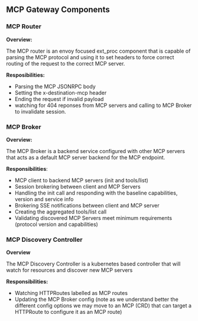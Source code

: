 ## MCP Gateway Components


### MCP Router

**Overview:**

The MCP router is an envoy focused ext_proc component that is capable of parsing the MCP protocol and using it to set headers to force correct routing of the request to the correct MCP server.

**Resposibilities:**

- Parsing the MCP JSONRPC body
- Setting the x-destination-mcp header
- Ending the request if invalid payload
- watching for 404 reponses from MCP servers and calling to MCP Broker to invalidate session.


### MCP Broker

**Overview:**

The MCP Broker is a backend service configured with other MCP servers that acts as a default MCP server backend for the MCP endpoint.


**Responsibilities**:

- MCP client to backend MCP servers (init and tools/list)
- Session brokering between client and MCP Servers
- Handling the init call and responding with the baseline capabilities, version and service info
- Brokering SSE notifications between client and MCP server
- Creating the aggregated tools/list call
- Validating discovered MCP Servers meet minimum requirements (protocol version and capabilities)



### MCP Discovery Controller

**Overview**

The MCP Discovery Controller is a kubernetes based controller that will watch for resources and discover new MCP servers

**Responsibilities:**

- Watching HTTPRoutes labelled as MCP routes
- Updating the MCP Broker config 
(note as we understand better the different config options we may move to an MCP (CRD) that can target a HTTPRoute to configure it as an MCP route)